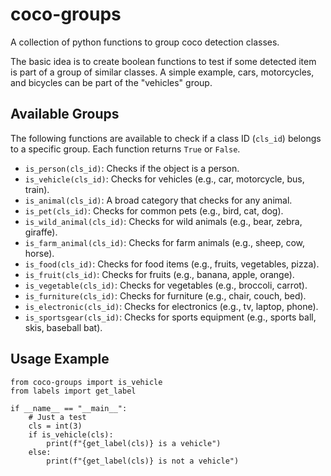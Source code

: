 # coco-groups

A collection of python functions to group coco detection classes.

The basic idea is to create boolean functions to test if some detected item is part of a group of similar classes. A simple example, cars, motorcycles, and bicycles can be part of the "vehicles" group.

## Available Groups

The following functions are available to check if a class ID (`cls_id`) belongs to a specific group. Each function returns `True` or `False`.

*   `is_person(cls_id)`: Checks if the object is a person.
*   `is_vehicle(cls_id)`: Checks for vehicles (e.g., car, motorcycle, bus, train).
*   `is_animal(cls_id)`: A broad category that checks for any animal.
*   `is_pet(cls_id)`: Checks for common pets (e.g., bird, cat, dog).
*   `is_wild_animal(cls_id)`: Checks for wild animals (e.g., bear, zebra, giraffe).
*   `is_farm_animal(cls_id)`: Checks for farm animals (e.g., sheep, cow, horse).
*   `is_food(cls_id)`: Checks for food items (e.g., fruits, vegetables, pizza).
*   `is_fruit(cls_id)`: Checks for fruits (e.g., banana, apple, orange).
*   `is_vegetable(cls_id)`: Checks for vegetables (e.g., broccoli, carrot).
*   `is_furniture(cls_id)`: Checks for furniture (e.g., chair, couch, bed).
*   `is_electronic(cls_id)`: Checks for electronics (e.g., tv, laptop, phone).
*   `is_sportsgear(cls_id)`: Checks for sports equipment (e.g., sports ball, skis, baseball bat).

## Usage Example
```
from coco-groups import is_vehicle
from labels import get_label

if __name__ == "__main__":
    # Just a test
    cls = int(3)
    if is_vehicle(cls):
        print(f"{get_label(cls)} is a vehicle")
    else:
        print(f"{get_label(cls)} is not a vehicle")
```